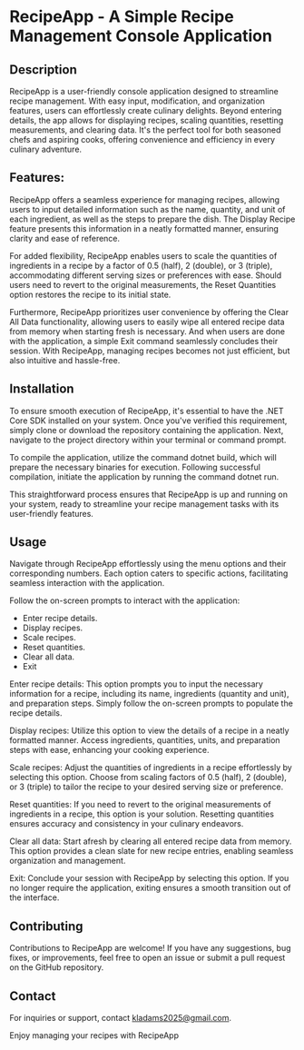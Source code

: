 # RecipeApp - A Simple Recipe Management Console Application

## Description

RecipeApp is a user-friendly console application designed to streamline recipe management. With easy input, modification, and organization features, users can effortlessly create culinary delights. Beyond entering details, the app allows for displaying recipes, scaling quantities, resetting measurements, and clearing data. It's the perfect tool for both seasoned chefs and aspiring cooks, offering convenience and efficiency in every culinary adventure.

## Features:
RecipeApp offers a seamless experience for managing recipes, allowing users to input detailed information such as the name, quantity, and unit of each ingredient, as well as the steps to prepare the dish. The Display Recipe feature presents this information in a neatly formatted manner, ensuring clarity and ease of reference.

For added flexibility, RecipeApp enables users to scale the quantities of ingredients in a recipe by a factor of 0.5 (half), 2 (double), or 3 (triple), accommodating different serving sizes or preferences with ease. Should users need to revert to the original measurements, the Reset Quantities option restores the recipe to its initial state.

Furthermore, RecipeApp prioritizes user convenience by offering the Clear All Data functionality, allowing users to easily wipe all entered recipe data from memory when starting fresh is necessary. And when users are done with the application, a simple Exit command seamlessly concludes their session. With RecipeApp, managing recipes becomes not just efficient, but also intuitive and hassle-free.

## Installation
To ensure smooth execution of RecipeApp, it's essential to have the .NET Core SDK installed on your system. Once you've verified this requirement, simply clone or download the repository containing the application. Next, navigate to the project directory within your terminal or command prompt.

To compile the application, utilize the command dotnet build, which will prepare the necessary binaries for execution. Following successful compilation, initiate the application by running the command dotnet run.

This straightforward process ensures that RecipeApp is up and running on your system, ready to streamline your recipe management tasks with its user-friendly features.
## Usage
Navigate through RecipeApp effortlessly using the menu options and their corresponding numbers. Each option caters to specific actions, facilitating seamless interaction with the application.

Follow the on-screen prompts to interact with the application:
- Enter recipe details.
- Display recipes.
- Scale recipes.
- Reset quantities.
- Clear all data.
- Exit

Enter recipe details: This option prompts you to input the necessary information for a recipe, including its name, ingredients (quantity and unit), and preparation steps. Simply follow the on-screen prompts to populate the recipe details.

Display recipes: Utilize this option to view the details of a recipe in a neatly formatted manner. Access ingredients, quantities, units, and preparation steps with ease, enhancing your cooking experience.

Scale recipes: Adjust the quantities of ingredients in a recipe effortlessly by selecting this option. Choose from scaling factors of 0.5 (half), 2 (double), or 3 (triple) to tailor the recipe to your desired serving size or preference.

Reset quantities: If you need to revert to the original measurements of ingredients in a recipe, this option is your solution. Resetting quantities ensures accuracy and consistency in your culinary endeavors.

Clear all data: Start afresh by clearing all entered recipe data from memory. This option provides a clean slate for new recipe entries, enabling seamless organization and management.

Exit: Conclude your session with RecipeApp by selecting this option. If you no longer require the application, exiting ensures a smooth transition out of the interface.

## Contributing
Contributions to RecipeApp are welcome! If you have any suggestions, bug fixes, or improvements, feel free to open an issue or submit a pull request on the GitHub repository.

## Contact
For inquiries or support, contact kladams2025@gmail.com.

Enjoy managing your recipes with RecipeApp
